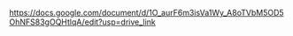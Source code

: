 https://docs.google.com/document/d/1O_aurF6m3isVa1Wy_A8oTVbM5OD5OhNFS83gOQHtlqA/edit?usp=drive_link
